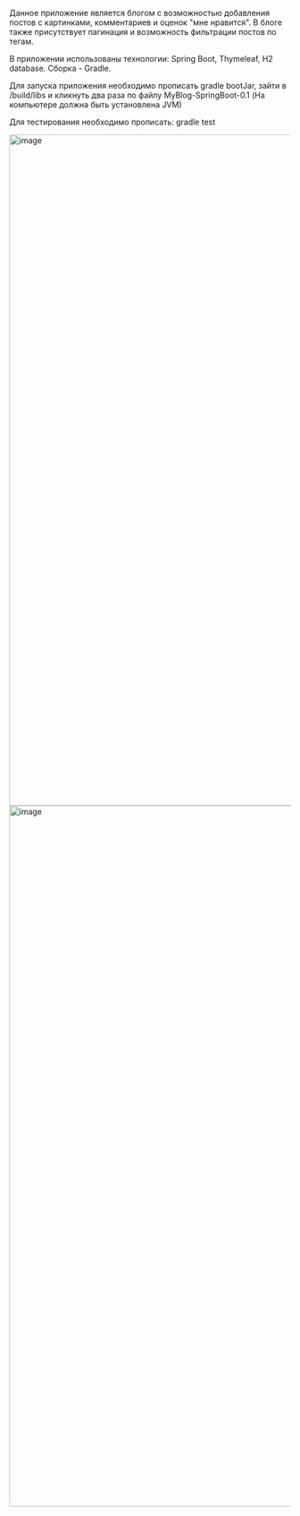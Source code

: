Данное приложение является блогом с возможностью добавления постов с картинками, комментариев и оценок "мне нравится".
В блоге также присутствует пагинация и возможность фильтрации постов по тегам.

В приложении использованы технологии: Spring Boot, Thymeleaf, H2 database. Сборка - Gradle.

Для запуска приложения необходимо прописать gradle bootJar, зайти в /build/libs и кликнуть два раза по файлу MyBlog-SpringBoot-0.1
(На компьютере должна быть установлена JVM)

Для тестирования необходимо прописать: gradle test

<img width="2129" height="1200" alt="image" src="https://github.com/user-attachments/assets/1f8b0bc9-99de-47ae-b298-1c37b3786dfb" />

<img width="979" height="1253" alt="image" src="https://github.com/user-attachments/assets/a7969709-fd83-44a3-8ff9-18f12e6150a0" />
